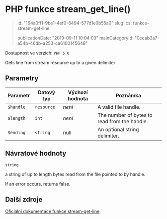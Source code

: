 PHP funkce stream_get_line()
============================

> id: "164a0ff1-9be1-4ef0-8494-577d1e0b55a0"
> slug:
> 	cs: funkce-stream-get-line
>
> publicationDate: "2019-09-11 10:04:03"
> mainCategoryId: "0eeab3a7-a54b-46db-a253-ca6100145648"

Dostupnost ve verzích: `PHP 5.0`

Gets line from stream resource up to a given delimiter


Parametry
--------------

| Parametr | Datový typ | Výchozí hodnota | Poznámka |
|-----|-----|-----|-----|
| `$handle` | `resource` | *není* | A valid file handle. |
| `$length` | `int` | *není* | The number of bytes to read from the handle. |
| `$ending` | `string` | null | An optional string delimiter. |


Návratové hodnoty
----------------

`string`

a string of up to length bytes read from the file
pointed to by handle.
</p>
<p>
If an error occurs, returns false.

Další zdroje
------------

[Oficiální dokumentace funkce stream-get-line](https://www.php.net/manual/en/function.stream-get-line.php)

